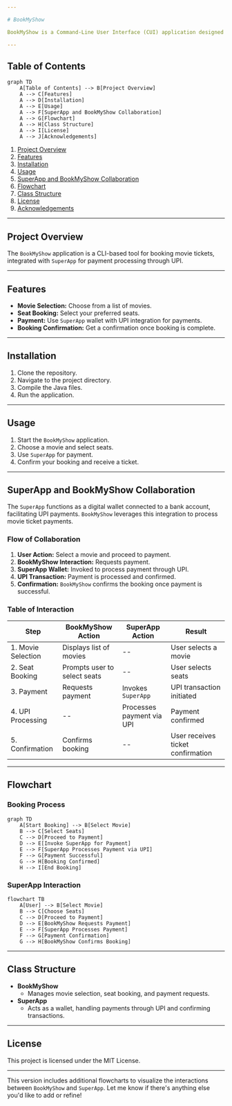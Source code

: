 ```yaml
---

# BookMyShow

BookMyShow is a Command-Line User Interface (CUI) application designed for movie ticket booking. It operates in conjunction with `SuperApp`, a digital wallet connected to a bank, enabling transactions through a UPI option. This README provides a detailed guide to the application's structure, flow, and usage.

---
```


## Table of Contents

```mermaid
graph TD
    A[Table of Contents] --> B[Project Overview]
    A --> C[Features]
    A --> D[Installation]
    A --> E[Usage]
    A --> F[SuperApp and BookMyShow Collaboration]
    A --> G[Flowchart]
    A --> H[Class Structure]
    A --> I[License]
    A --> J[Acknowledgements]
```

1. [Project Overview](#project-overview)
2. [Features](#features)
3. [Installation](#installation)
4. [Usage](#usage)
5. [SuperApp and BookMyShow Collaboration](#superapp-and-bookmyshow-collaboration)
6. [Flowchart](#flowchart)
7. [Class Structure](#class-structure)
8. [License](#license)
9. [Acknowledgements](#acknowledgements)

---

## Project Overview

The `BookMyShow` application is a CLI-based tool for booking movie tickets, integrated with `SuperApp` for payment processing through UPI.

---

## Features

- **Movie Selection:** Choose from a list of movies.
- **Seat Booking:** Select your preferred seats.
- **Payment:** Use `SuperApp` wallet with UPI integration for payments.
- **Booking Confirmation:** Get a confirmation once booking is complete.

---

## Installation

1. Clone the repository.
2. Navigate to the project directory.
3. Compile the Java files.
4. Run the application.

---

## Usage

1. Start the `BookMyShow` application.
2. Choose a movie and select seats.
3. Use `SuperApp` for payment.
4. Confirm your booking and receive a ticket.

---

## SuperApp and BookMyShow Collaboration

The `SuperApp` functions as a digital wallet connected to a bank account, facilitating UPI payments. `BookMyShow` leverages this integration to process movie ticket payments.

### Flow of Collaboration

1. **User Action:** Select a movie and proceed to payment.
2. **BookMyShow Interaction:** Requests payment.
3. **SuperApp Wallet:** Invoked to process payment through UPI.
4. **UPI Transaction:** Payment is processed and confirmed.
5. **Confirmation:** `BookMyShow` confirms the booking once payment is successful.

### Table of Interaction

| **Step**         | **BookMyShow Action**                  | **SuperApp Action**                  | **Result**                              |
|------------------|----------------------------------------|--------------------------------------|-----------------------------------------|
| 1. Movie Selection | Displays list of movies                | --                                   | User selects a movie                    |
| 2. Seat Booking  | Prompts user to select seats           | --                                   | User selects seats                      |
| 3. Payment       | Requests payment                       | Invokes `SuperApp`                   | UPI transaction initiated               |
| 4. UPI Processing | --                                     | Processes payment via UPI            | Payment confirmed                       |
| 5. Confirmation  | Confirms booking                       | --                                   | User receives ticket confirmation       |

---

## Flowchart

### Booking Process

```mermaid
graph TD
    A[Start Booking] --> B[Select Movie]
    B --> C[Select Seats]
    C --> D[Proceed to Payment]
    D --> E[Invoke SuperApp for Payment]
    E --> F[SuperApp Processes Payment via UPI]
    F --> G[Payment Successful]
    G --> H[Booking Confirmed]
    H --> I[End Booking]
```

### SuperApp Interaction

```mermaid
flowchart TB
    A[User] --> B[Select Movie]
    B --> C[Choose Seats]
    C --> D[Proceed to Payment]
    D --> E[BookMyShow Requests Payment]
    E --> F[SuperApp Processes Payment]
    F --> G[Payment Confirmation]
    G --> H[BookMyShow Confirms Booking]
```

---

## Class Structure

- **BookMyShow**
  - Manages movie selection, seat booking, and payment requests.
- **SuperApp**
  - Acts as a wallet, handling payments through UPI and confirming transactions.

---

## License

This project is licensed under the MIT License.

---



This version includes additional flowcharts to visualize the interactions between `BookMyShow` and `SuperApp`. Let me know if there's anything else you'd like to add or refine!
